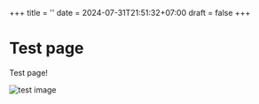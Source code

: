 +++
title = ''
date = 2024-07-31T21:51:32+07:00
draft = false
+++

# Test page

Test page!

![test image](https://github.com/user-attachments/assets/ff885731-c628-4335-82d7-e28cc66a3963)